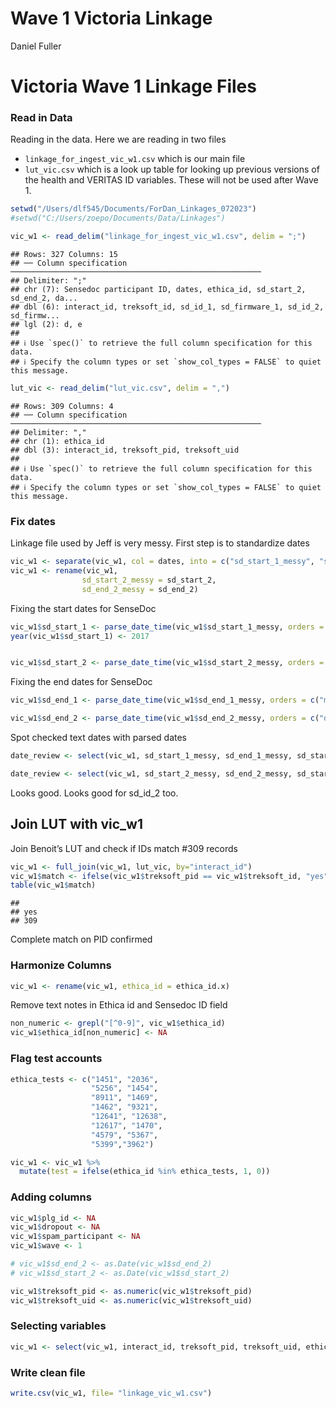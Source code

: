 Wave 1 Victoria Linkage
================
Daniel Fuller

# Victoria Wave 1 Linkage Files

### Read in Data

Reading in the data. Here we are reading in two files

- `linkage_for_ingest_vic_w1.csv` which is our main file
- `lut_vic.csv` which is a look up table for looking up previous
  versions of the health and VERITAS ID variables. These will not be
  used after Wave 1.

``` r
setwd("/Users/dlf545/Documents/ForDan_Linkages_072023")
#setwd("C:/Users/zoepo/Documents/Data/Linkages")

vic_w1 <- read_delim("linkage_for_ingest_vic_w1.csv", delim = ";")
```

    ## Rows: 327 Columns: 15
    ## ── Column specification ────────────────────────────────────────────────────────
    ## Delimiter: ";"
    ## chr (7): Sensedoc participant ID, dates, ethica_id, sd_start_2, sd_end_2, da...
    ## dbl (6): interact_id, treksoft_id, sd_id_1, sd_firmware_1, sd_id_2, sd_firmw...
    ## lgl (2): d, e
    ## 
    ## ℹ Use `spec()` to retrieve the full column specification for this data.
    ## ℹ Specify the column types or set `show_col_types = FALSE` to quiet this message.

``` r
lut_vic <- read_delim("lut_vic.csv", delim = ",")
```

    ## Rows: 309 Columns: 4
    ## ── Column specification ────────────────────────────────────────────────────────
    ## Delimiter: ","
    ## chr (1): ethica_id
    ## dbl (3): interact_id, treksoft_pid, treksoft_uid
    ## 
    ## ℹ Use `spec()` to retrieve the full column specification for this data.
    ## ℹ Specify the column types or set `show_col_types = FALSE` to quiet this message.

### Fix dates

Linkage file used by Jeff is very messy. First step is to standardize
dates

``` r
vic_w1 <- separate(vic_w1, col = dates, into = c("sd_start_1_messy", "sd_end_1_messy"), sep = "-")
vic_w1 <- rename(vic_w1, 
                sd_start_2_messy = sd_start_2,
                sd_end_2_messy = sd_end_2)
```

Fixing the start dates for SenseDoc

``` r
vic_w1$sd_start_1 <- parse_date_time(vic_w1$sd_start_1_messy, orders = c("md", "dm"))
year(vic_w1$sd_start_1) <- 2017


vic_w1$sd_start_2 <- parse_date_time(vic_w1$sd_start_2_messy, orders = c("dmy"))
```

Fixing the end dates for SenseDoc

``` r
vic_w1$sd_end_1 <- parse_date_time(vic_w1$sd_end_1_messy, orders = c("mdy", "dmy", "md", "dm"))

vic_w1$sd_end_2 <- parse_date_time(vic_w1$sd_end_2_messy, orders = c("dmy"))
```

Spot checked text dates with parsed dates

``` r
date_review <- select(vic_w1, sd_start_1_messy, sd_end_1_messy, sd_start_1, sd_end_1)

date_review <- select(vic_w1, sd_start_2_messy, sd_end_2_messy, sd_start_2, sd_end_2)
```

Looks good. Looks good for sd_id_2 too.

## Join LUT with vic_w1

Join Benoit’s LUT and check if IDs match \#309 records

``` r
vic_w1 <- full_join(vic_w1, lut_vic, by="interact_id")
vic_w1$match <- ifelse(vic_w1$treksoft_pid == vic_w1$treksoft_id, "yes", "no")
table(vic_w1$match)
```

    ## 
    ## yes 
    ## 309

Complete match on PID confirmed

### Harmonize Columns

``` r
vic_w1 <- rename(vic_w1, ethica_id = ethica_id.x)
```

Remove text notes in Ethica id and Sensedoc ID field

``` r
non_numeric <- grepl("[^0-9]", vic_w1$ethica_id)
vic_w1$ethica_id[non_numeric] <- NA
```

### Flag test accounts

``` r
ethica_tests <- c("1451", "2036", 
                  "5256", "1454", 
                  "8911", "1469",
                  "1462", "9321", 
                  "12641", "12638", 
                  "12617", "1470",
                  "4579", "5367",
                  "5399","3962")
```

``` r
vic_w1 <- vic_w1 %>%
  mutate(test = ifelse(ethica_id %in% ethica_tests, 1, 0)) 
```

### Adding columns

``` r
vic_w1$plg_id <- NA
vic_w1$dropout <- NA
vic_w1$spam_participant <- NA
vic_w1$wave <- 1

# vic_w1$sd_end_2 <- as.Date(vic_w1$sd_end_2)
# vic_w1$sd_start_2 <- as.Date(vic_w1$sd_start_2)

vic_w1$treksoft_pid <- as.numeric(vic_w1$treksoft_pid)
vic_w1$treksoft_uid <- as.numeric(vic_w1$treksoft_uid)
```

### Selecting variables

``` r
vic_w1 <- select(vic_w1, interact_id, treksoft_pid, treksoft_uid, ethica_id, sd_id_1, sd_firmware_1, sd_start_1, sd_end_1, sd_id_2, sd_firmware_2, sd_start_2, sd_end_2, data_disposition, plg_id, dropout, wave, test, spam_participant)
```

### Write clean file

``` r
write.csv(vic_w1, file= "linkage_vic_w1.csv")
```
